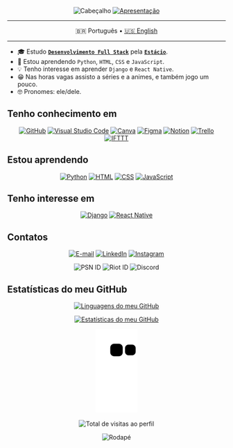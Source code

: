 <div align= "center"> 

![Cabeçalho](https://capsule-render.vercel.app/api?type=waving&color=006ae0&height=150&section=header)
[![Apresentação](https://readme-typing-svg.demolab.com/?lines=👋🏼+Olá,+meu+nome+é+Emanuel!;Bem-vindo+ao+meu+GitHub!&center=true)](https://git.io/typing-svg)

---

🇧🇷 Português • [🇺🇸 English](./README-en_US.md)

---

</div>

- 🎓 Estudo [**`Desenvolvimento Full Stack`**](https://github.com/guedesert/desenvolvimento-full-stack) pela [**`Estácio`**](https://estacio.br/inscricao/formulario?cod_agente=14369444&u=177546).
- 🌱 Estou aprendendo `Python`, `HTML`, `CSS` e `JavaScript`.
- 💡 Tenho interesse em aprender `Django` e `React Native`.
- 😁 Nas horas vagas assisto a séries e a animes, e também jogo um pouco.
- 🤓 Pronomes: ele/dele.

## Tenho conhecimento em

<div align= "center">
  
[![GitHub](https://img.shields.io/badge/-GitHub-000000?style=for-the-badge&logo=github&logoColor=white)](https://github.com/) [![Visual Studio Code](https://img.shields.io/badge/-VS%20Code-007ACC?style=for-the-badge&logo=visualstudiocode&logoColor=white)](https://code.visualstudio.com/) [![Canva](https://img.shields.io/badge/-Canva-00C4CC?style=for-the-badge&logo=canva&logoColor=white)](https://www.canva.com/pt_br/) [![Figma](https://img.shields.io/badge/-Figma-F24E1E?style=for-the-badge&logo=figma&logoColor=white)](https://www.figma.com/) [![Notion](https://img.shields.io/badge/-Notion-000000?style=for-the-badge&logo=notion&logoColor=white)](https://www.notion.so/) [![Trello](https://img.shields.io/badge/-Trello-0052CC?style=for-the-badge&logo=trello&logoColor=white)](https://trello.com/pt-BR) [![IFTTT](https://img.shields.io/badge/-IFTTT-000000?style=for-the-badge&logo=ifttt&logoColor=white)](https://ifttt.com/)

</div>

## Estou aprendendo

<div align= "center">

[![Python](https://img.shields.io/badge/-Python-3776AB?style=for-the-badge&logo=python&logoColor=white)](https://docs.python.org/pt-br/3.11/index.html) [![HTML](https://img.shields.io/badge/-HTML-E34F26?style=for-the-badge&logo=html5&logoColor=white)](https://html.spec.whatwg.org/multipage/) [![CSS](https://img.shields.io/badge/-CSS-1572B6?style=for-the-badge&logo=css3&logoColor=white)](https://www.w3.org/Style/CSS/) [![JavaScript](https://img.shields.io/badge/-JavaScript-F7DF1E?style=for-the-badge&logo=javascript&logoColor=black)](https://developer.mozilla.org/pt-BR/docs/Web/JavaScript)

</div>

## Tenho interesse em

<div align= "center">

[![Django](https://img.shields.io/badge/-Django-092E20?style=for-the-badge&logo=django&logoColor=white)](https://docs.djangoproject.com/pt-br/4.1/) [![React Native](https://img.shields.io/badge/-React%20Native-61DAFB?style=for-the-badge&logo=react&logoColor=black)](https://reactnative.dev/docs/getting-started)

</div>

## Contatos

<div align= "center"> 

[![E-mail](https://img.shields.io/badge/-Email-EA4335?style=for-the-badge&logo=gmail&logoColor=white)](mailto:guedesert@gmail.com) [![LinkedIn](https://img.shields.io/badge/-LinkedIn-0A66C2?style=for-the-badge&logo=linkedin)](https://www.linkedin.com/in/guedesert) [![Instagram](https://img.shields.io/badge/-Instagram-E4405F?style=for-the-badge&logo=instagram&logoColor=white)](https://instagram.com/guedesert)

![PSN ID](https://img.shields.io/badge/-guedesert-003791?style=for-the-badge&logo=playstation) ![Riot ID](https://img.shields.io/badge/-guedesert%231802-D32936?style=for-the-badge&logo=riot-games) ![Discord](https://img.shields.io/badge/-guedesert%239812-5865F2?style=for-the-badge&logo=discord&logoColor=white)
  
</div>


## Estatísticas do meu GitHub

<div align= "center"> 

[![Linguagens do meu GitHub](https://github-readme-stats.vercel.app/api/top-langs?username=guedesert&show_icons=true&theme=tokyonight&hide_border=true&layout=compact&title_color=61dafb&icon_color=61dafb&bg_color=00000000)](https://github.com/anuraghazra/github-readme-stats)

[![Estatísticas do meu GitHub](https://github-readme-stats.vercel.app/api?username=guedesert&show_icons=true&theme=tokyonight&hide_border=true&title_color=61dafb&bg_color=00000000)](https://github.com/anuraghazra/github-readme-stats)

![Jogo da cobrinha com as contribuições ao meu GitHub](https://github.com/guedesert/guedesert/blob/output/github-contribution-grid-snake.svg)

![Total de visitas ao perfil](https://profile-counter.glitch.me/guedesert/count.svg)

![Rodapé](https://capsule-render.vercel.app/api?type=waving&color=006ae0&height=125&section=footer)
  
</div>
